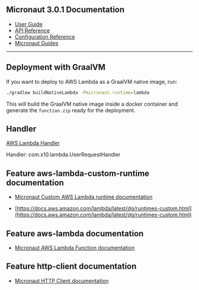 ## Micronaut 3.0.1 Documentation

- [User Guide](https://docs.micronaut.io/3.0.1/guide/index.html)
- [API Reference](https://docs.micronaut.io/3.0.1/api/index.html)
- [Configuration Reference](https://docs.micronaut.io/3.0.1/guide/configurationreference.html)
- [Micronaut Guides](https://guides.micronaut.io/index.html)
---

## Deployment with GraalVM

If you want to deploy to AWS Lambda as a GraalVM native image, run:

```bash
./gradlew buildNativeLambda -Pmicronaut.runtime=lambda
```

This will build the GraalVM native image inside a docker container and generate the `function.zip` ready for the deployment.

## Handler

[AWS Lambda Handler](https://docs.aws.amazon.com/lambda/latest/dg/java-handler.html)

Handler: com.x10.lambda.UserRequestHandler

## Feature aws-lambda-custom-runtime documentation

- [Micronaut Custom AWS Lambda runtime documentation](https://micronaut-projects.github.io/micronaut-aws/latest/guide/index.html#lambdaCustomRuntimes)

- [https://docs.aws.amazon.com/lambda/latest/dg/runtimes-custom.html](https://docs.aws.amazon.com/lambda/latest/dg/runtimes-custom.html)

## Feature aws-lambda documentation

- [Micronaut AWS Lambda Function documentation](https://micronaut-projects.github.io/micronaut-aws/latest/guide/index.html#lambda)

## Feature http-client documentation

- [Micronaut HTTP Client documentation](https://docs.micronaut.io/latest/guide/index.html#httpClient)

